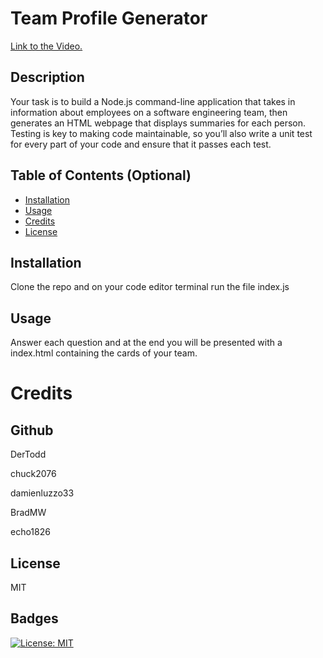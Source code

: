 # Team Profile Generator

[Link to the Video.](https://watch.screencastify.com/v/hJEIItkVc8tiFZRrGkHb)


## Description

 Your task is to build a Node.js command-line application that takes in information about employees on a software engineering team, then generates an HTML webpage that displays summaries for each person. Testing is key to making code maintainable, so you’ll also write a unit test for every part of your code and ensure that it passes each test.

## Table of Contents (Optional)

- [Installation](#installation)
- [Usage](#usage)
- [Credits](#credits)
- [License](#license)

## Installation
 Clone the repo and on your code editor terminal run the file index.js

## Usage
 Answer each question and at the end you will be presented with a index.html containing the cards of your team.

# Credits
## Github

 DerTodd

 chuck2076

 damienluzzo33

 BradMW

 echo1826

## License

 MIT

## Badges

 [![License: MIT](https://img.shields.io/badge/License-MIT-yellow.svg)](https://opensource.org/licenses/MIT)